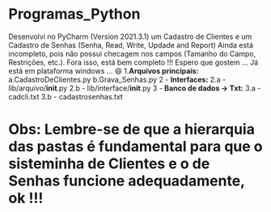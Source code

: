 # Programas_Python
Desenvolvi no PyCharm (Version 2021.3.1) um Cadastro de Clientes  e um Cadastro de Senhas (Senha, Read, Write, Updade and Report)
Ainda está incompleto, pois não possui checagem nos campos (Tamanho do Campo, Restrições, etc.). Fora isso, está bem completo !!! 
Espero que gostem ... Já está em plataforma windows ... 😄
1.**Arquivos principais:** 
   a.CadastroDeClientes.py
   b.Grava_Senhas.py
2 - **Interfaces:**
2.a - lib/arquivo/__init__.py
2.b - lib/interface/__init__.py
3 - **Banco de dados -> Txt:**
3.a - cadcli.txt
3.b - cadastrosenhas.txt

# Obs: Lembre-se de que a hierarquia das pastas é fundamental para que o sisteminha de Clientes e o de Senhas funcione adequadamente, ok !!!
  
